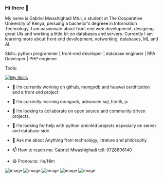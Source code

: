 ### Hi there 👋
My name is Gabriel Mwashighadi Mtui, a student at The Cooperative University of Kenya, persuing a bachelor's degreee in Information Technology.
I am passionate about front end web development, designing great UIs and working a little bit on databases and servers.
Currently I am learning more about front end development, networking, databases, ML and AI.

Skills: 
python programmer |  front-end developer | database engineer | RPA Developer | PHP engineer 

Tools:


[![My Skills](https://skillicons.dev/icons?i=js,ts,html,css,figma,php,python,aws,mysql,mongodb,vim,bash,linux,git,vscode,docker,kubernetes,&perline=6)](https://skillicons.dev)

- 🔭 I’m currently working on github, mongodb and huawei certification and a front end project
- 🌱 I’m currently learning mongodb, advanced sql, html5, js
- 👯 I’m looking to collaborate on open source and community driven projects.

- 🤔 I’m looking for help with python oreinted projects especially on server and database side.
- 💬 Ask me about Anything from technology, litrature and philosophy
- 📫 How to reach me: Gabriel Mwashighadi tell: 0728806140 
- 😄 Pronouns: He/Him

![image](https://github.com/gabriel-mwash/gabriel-mwash/assets/124787358/94945ae7-c9b4-441d-a335-7969a7593de9)
![image](https://github.com/gabriel-mwash/gabriel-mwash/assets/124787358/481f8d1d-cf95-4428-88e0-520f4f90942f)
![image](https://github.com/gabriel-mwash/gabriel-mwash/assets/124787358/ed978460-ef20-4a0b-b6f5-4fe31dfdcafa)
![image](https://github.com/gabriel-mwash/gabriel-mwash/assets/124787358/7d1b469b-d8c7-48bf-81f4-3f6a842e147c)
![image](https://github.com/gabriel-mwash/gabriel-mwash/assets/124787358/78f400dd-cbe0-4280-ab9d-e8a05c9e05b9)

